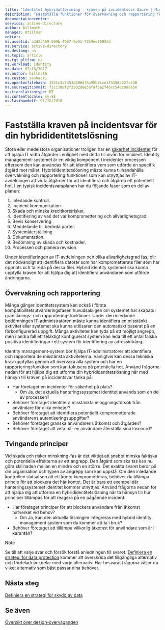 ```yaml
---
title: "Identitet hybridutformning - kraven på incidentsvar Azure | Microsoft Docs"
description: "Fastställa funktioner för övervakning och rapportering för hybrididentitetslösning som kan utnyttjas av IT-avdelningen att vidta åtgärder för att identifiera och minska potentiella hot"
documentationcenter: 
services: active-directory
author: billmath
manager: mtillman
editor: 
ms.assetid: a3d2a459-599b-4b67-8e51-7369ee25082d
ms.service: active-directory
ms.devlang: na
ms.topic: article
ms.tgt_pltfrm: na
ms.workload: identity
ms.date: 07/18/2017
ms.author: billmath
ms.custom: seohack1
ms.openlocfilehash: 1521c3c7353d206df8a95b2cce1f3358c22fc438
ms.sourcegitcommit: f1c1789f2f2502d683afaf5a2f46cc548c0dea50
ms.translationtype: MT
ms.contentlocale: sv-SE
ms.lasthandoff: 01/18/2018
---
```

# <a name="determine-incident-response-requirements-for-your-hybrid-identity-solution"></a>Fastställa kraven på incidentsvar för din hybrididentitetslösning
Stora eller medelstora organisationer troligen har en [säkerhet incidenter](https://technet.microsoft.com/library/cc700825.aspx) för att hjälpa IT vidta åtgärder i enlighet med detta till nivån för incident. Identity management-systemet är en viktig komponent i incidenter processen eftersom den kan användas för att identifiera vem som utförde en specifik åtgärd mot målet. Hybrididentitetslösning måste kunna tillhandahålla övervakning och rapportering funktioner som kan utnyttjas av IT-avdelningen att vidta åtgärder för att identifiera och åtgärda ett potentiellt hot. I en typisk incidentsvarsplanen har du följande faser som en del av planen:

1. Inledande kontroll.
2. Incident kommunikation.
3. Skada och minska kreditkortsrisker.
4. Identifiering av vad det var kompromettering och allvarlighetsgrad.
5. Bevis konservering.
6. Meddelande till berörda parter.
7. Systemåterställning.
8. Dokumentation.
9. Bedömning av skada och kostnader.
10. Processen och planera revision.

Under identifieringen av IT-avdelningen och olika allvarlighetsgrad fas, blir det nödvändigt att identifiera datorer som har komprometterats filer som har öppnats och ta reda på dessa filer. Hybrid identity systemet ska kunna uppfylla kraven för att hjälpa dig att identifiera användaren som utförde ändringarna. 

## <a name="monitoring-and-reporting"></a>Övervakning och rapportering
Många gånger identitetssystem kan också i första kompatibilitetsutvärderingsfasen huvudsakligen om systemet har skapats i gransknings- och rapporteringsfunktioner. Under den inledande bedömningen IT-administratören måste kunna identifiera en misstänkt aktivitet eller systemet ska kunna utlösaren den automatiskt baserat på en förkonfigurerad uppgift. Många aktiviteter kan tyda på ett möjligt angrepp, men i andra fall ett felaktigt konfigurerat system kan leda till ett antal falska positiva identifieringar i ett system för identifiering av adressintrång. 

Identity management-system bör hjälpa IT-administratörer att identifiera och rapportera de misstänkta aktiviteterna. Vanligtvis kan dessa tekniska krav uppfyllas genom att övervaka alla system och har en rapporteringsfunktion som kan fokusera på potentiella hot. Använd frågorna nedan för att hjälpa dig att utforma din hybrididentitetslösning när med hänsyn till kraven på incidentsvar tänka på:

* Har företaget en incidenter för säkerhet på plats?
  * Om Ja, det aktuella hanteringssystemet identitet används som en del av processen?
* Behöver företaget identifiera misstänkta inloggningsförsök från användare för olika enheter?
* Behöver företaget att identifiera potentiellt komprometterade användarens autentiseringsuppgifter?
* Behöver företaget granska användarens åtkomst och åtgärden?
* Behöver företaget att veta när en användare återställa sina lösenord?

## <a name="policy-enforcement"></a>Tvingande principer
Vid skada och risker minskning-fas är det viktigt att snabbt minska faktiska och potentiella effekterna av ett angrepp. Den åtgärd som ska tas kan nu göra skillnaden mellan en mindre och en större. Det exakta svaret beror på din organisation och typen av angrepp som kan uppstå. Om den inledande kontrollen slutsatsen att ett konto komprometteras, behöver du tillämpa princip för att blockera det här kontot. Det är bara ett exempel där hanteringssystemet identitet kommer utnyttjas. Använd frågorna nedan för att hjälpa dig att utforma en hybrididentitetslösning när ta hänsyn till hur principer tillämpas för att reagera på en pågående incident:

* Har företaget principer för att blockera användare från åtkomst nätverket vid behov?
  * Om Ja, kan den aktuella lösningen integreras med hybrid identity management system som du kommer att ta i bruk?
* Behöver företaget att tillämpa villkorlig åtkomst för användare som är i karantän? 

> [!NOTE]
> Se till att varje svar och försök förstå anledningen till svaret. [Definiera en strategi för data protection](active-directory-hybrid-identity-design-considerations-data-protection-strategy.md) kommer att överskrida det tillgängliga alternativ och fördelar/nackdelar med varje alternativ.  Har besvarat frågorna väljer du vilket alternativ som bäst passar dina behöver.
> 
> 

## <a name="next-steps"></a>Nästa steg
[Definiera en strategi för skydd av data](active-directory-hybrid-identity-design-considerations-data-protection-strategy.md)

## <a name="see-also"></a>Se även
[Översikt över design-överväganden](active-directory-hybrid-identity-design-considerations-overview.md)

